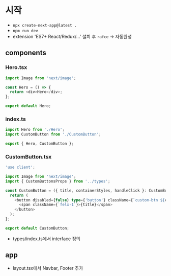 # 시작

- `npx create-next-app@latest .`
- `npm run dev`
- extension 'ES7+ React/Redux/...' 설치 후 `rafce` -> 자동완성

## components

### Hero.tsx

```typescript
import Image from 'next/image';

const Hero = () => {
  return <div>Hero</div>;
};

export default Hero;
```

### index.ts

```typescript
import Hero from './Hero';
import CustomButton from './CustomButton';

export { Hero, CustomButton };
```

### CustomButton.tsx

```typescript
'use client';

import Image from 'next/image';
import { CustomButtonsProps } from '../types';

const CustomButton = ({ title, containerStyles, handleClick }: CustomButtonsProps) => {
  return (
    <button disabled={false} type={'button'} className={`custom-btn ${containerStyles}`} onClick={handleClick}>
      <span className={`felx-1`}>{title}</span>
    </button>
  );
};

export default CustomButton;
```

- types/index.ts에서 interface 정의

## app

- layout.tsx에서 Navbar, Footer 추가
